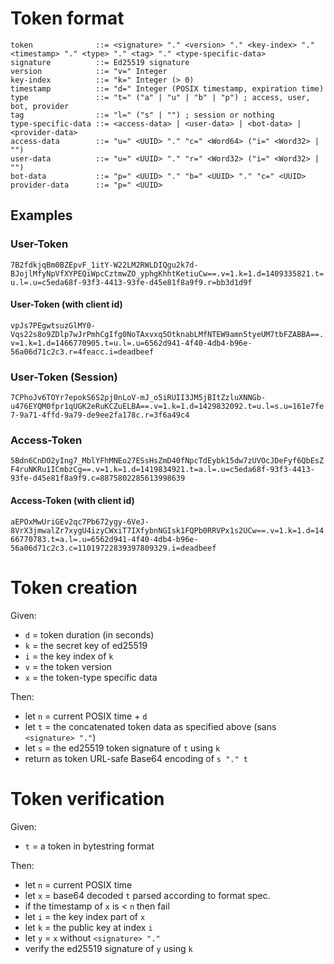 # Token format

```
token              ::= <signature> "." <version> "." <key-index> "." <timestamp> "." <type> "." <tag> "." <type-specific-data>
signature          ::= Ed25519 signature
version            ::= "v=" Integer
key-index          ::= "k=" Integer (> 0)
timestamp          ::= "d=" Integer (POSIX timestamp, expiration time)
type               ::= "t=" ("a" | "u" | "b" | "p") ; access, user, bot, provider
tag                ::= "l=" ("s" | "") ; session or nothing
type-specific-data ::= <access-data> | <user-data> | <bot-data> | <provider-data>
access-data        ::= "u=" <UUID> "." "c=" <Word64> ("i=" <Word32> | "")
user-data          ::= "u=" <UUID> "." "r=" <Word32> ("i=" <Word32> | "")
bot-data           ::= "p=" <UUID> "." "b=" <UUID> "." "c=" <UUID>
provider-data      ::= "p=" <UUID>
```

## Examples

### User-Token

`7B2fdkjqBm0BZEpvF_1itY-W22LM2RWLDIQgu2k7d-BJojlMfyNpVfXYPEQiWpcCztmwZO_yphgKhhtKetiuCw==.v=1.k=1.d=1409335821.t=u.l=.u=c5eda68f-93f3-4413-93fe-d45e81f8a9f9.r=bb3d1d9f`

#### User-Token (with client id)

`vpJs7PEgwtsuzGlMY0-Vqs22s8o9ZDlp7wJrPmhCgIfg0NoTAxvxq5OtknabLMfNTEW9amn5tyeUM7tbFZABBA==.v=1.k=1.d=1466770905.t=u.l=.u=6562d941-4f40-4db4-b96e-56a06d71c2c3.r=4feacc.i=deadbeef`

### User-Token (Session)

`7CPhoJv6TOYr7epokS6S2pj0nLoV-mJ_o5iRUII3JM5jBItZzluXNNGb-u476EYQM0fpr1qUGK2eRuKCZuELBA==.v=1.k=1.d=1429832092.t=u.l=s.u=161e7fe7-9a71-4ffd-9a79-de9ee2fa178c.r=3f6a49c4`

### Access-Token

`5Bdn6CnDO2yIng7_MblYFhMNEo27ESsHsZmD40fNpcTdEybk15dw7zUVOcJDeFyf6QbEsZF4ruNKRu1ICmbzCg==.v=1.k=1.d=1419834921.t=a.l=.u=c5eda68f-93f3-4413-93fe-d45e81f8a9f9.c=8875802285613998639`

#### Access-Token (with client id)

`aEPOxMwUriGEv2qc7Pb672ygy-6VeJ-8VrX3jmwalZr7xygU4izyCWxiT7IXfybnNGIsk1FQPb0RRVPx1s2UCw==.v=1.k=1.d=1466770783.t=a.l=.u=6562d941-4f40-4db4-b96e-56a06d71c2c3.c=11019722839397809329.i=deadbeef`

# Token creation

Given:

- `d` = token duration (in seconds)
- `k` = the secret key of ed25519
- `i` = the key index of `k`
- `v` = the token version
- `x` = the token-type specific data

Then:

- let `n` = current POSIX time + `d`
- let `t` = the concatenated token data as specified above (sans `<signature> "."`)
- let `s` = the ed25519 token signature of `t` using `k`
- return as token URL-safe Base64 encoding of `s "." t`

# Token verification

Given:

- `t` = a token in bytestring format

Then:

- let `n` = current POSIX time
- let `x` = base64 decoded `t` parsed according to format spec.
- if the timestamp of `x` is < `n` then fail
- let `i` = the key index part of `x`
- let `k` = the public key at index `i`
- let `y` = `x` without `<signature> "."`
- verify the ed25519 signature of `y` using `k`
